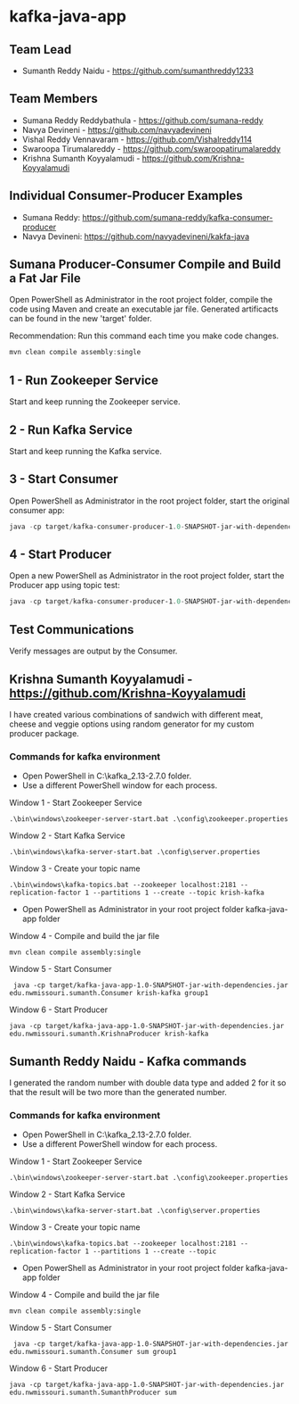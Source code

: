 # kafka-java-app

## Team Lead
* Sumanth Reddy Naidu - https://github.com/sumanthreddy1233

## Team Members
* Sumana Reddy Reddybathula - https://github.com/sumana-reddy
* Navya Devineni - https://github.com/navyadevineni
* Vishal Reddy Vennavaram - https://github.com/Vishalreddy114
* Swaroopa Tirumalareddy - https://github.com/swaroopatirumalareddy
* Krishna Sumanth Koyyalamudi - https://github.com/Krishna-Koyyalamudi

## Individual Consumer-Producer Examples
* Sumana Reddy: https://github.com/sumana-reddy/kafka-consumer-producer
* Navya Devineni: https://github.com/navyadevineni/kakfa-java

## Sumana Producer-Consumer Compile and Build a Fat Jar File

Open PowerShell as Administrator in the root project folder, compile the code using Maven and create an executable jar file. Generated artificacts can be found in the new 'target' folder.

Recommendation:  Run this command each time you make code changes. 

```PowerShell
mvn clean compile assembly:single
```

## 1 - Run Zookeeper Service

Start and keep running the Zookeeper service.

## 2 - Run Kafka Service

Start and keep running the Kafka service.

## 3 - Start Consumer

Open PowerShell as Administrator in the root project folder, start the original consumer app:

```PowerShell
java -cp target/kafka-consumer-producer-1.0-SNAPSHOT-jar-with-dependencies.jar edu.nwmissouri.bigdata.sumana.Consumer con-prod group1
```

## 4 - Start Producer

Open a new PowerShell as Administrator in the root project folder, start the Producer app using topic test:

```PowerShell
java -cp target/kafka-consumer-producer-1.0-SNAPSHOT-jar-with-dependencies.jar edu.nwmissouri.bigdata.sumana.ProducerBySumana con-prod
```

## Test Communications

Verify messages are output by the Consumer.

## Krishna Sumanth Koyyalamudi - https://github.com/Krishna-Koyyalamudi

I have created various combinations of sandwich with different meat, cheese and veggie options using random generator for my custom producer package.

### Commands for kafka environment
* Open PowerShell in C:\kafka_2.13-2.7.0 folder.
* Use a different PowerShell window for each process.

Window 1 - Start Zookeeper Service
```
.\bin\windows\zookeeper-server-start.bat .\config\zookeeper.properties
```
Window 2 - Start Kafka Service
```
.\bin\windows\kafka-server-start.bat .\config\server.properties
```
Window 3 - Create your topic name
```
.\bin\windows\kafka-topics.bat --zookeeper localhost:2181 --replication-factor 1 --partitions 1 --create --topic krish-kafka
```
* Open PowerShell as Administrator in your root project folder kafka-java-app folder
  
Window 4 - Compile and build the jar file
```
mvn clean compile assembly:single
```
Window 5 - Start Consumer
```
 java -cp target/kafka-java-app-1.0-SNAPSHOT-jar-with-dependencies.jar edu.nwmissouri.sumanth.Consumer krish-kafka group1
```
Window 6 - Start Producer
```
java -cp target/kafka-java-app-1.0-SNAPSHOT-jar-with-dependencies.jar edu.nwmissouri.sumanth.KrishnaProducer krish-kafka
```
## Sumanth Reddy Naidu - Kafka commands

I generated the random number with double data type and added 2 for it so that the result will be two more than the generated number.

### Commands for kafka environment
* Open PowerShell in C:\kafka_2.13-2.7.0 folder.
* Use a different PowerShell window for each process.

Window 1 - Start Zookeeper Service
```
.\bin\windows\zookeeper-server-start.bat .\config\zookeeper.properties
```
Window 2 - Start Kafka Service
```
.\bin\windows\kafka-server-start.bat .\config\server.properties
```
Window 3 - Create your topic name
```
.\bin\windows\kafka-topics.bat --zookeeper localhost:2181 --replication-factor 1 --partitions 1 --create --topic 
```
* Open PowerShell as Administrator in your root project folder kafka-java-app folder
  
Window 4 - Compile and build the jar file
```
mvn clean compile assembly:single
```
Window 5 - Start Consumer
```
 java -cp target/kafka-java-app-1.0-SNAPSHOT-jar-with-dependencies.jar edu.nwmissouri.sumanth.Consumer sum group1
```
Window 6 - Start Producer
```
java -cp target/kafka-java-app-1.0-SNAPSHOT-jar-with-dependencies.jar edu.nwmissouri.sumanth.SumanthProducer sum
```
